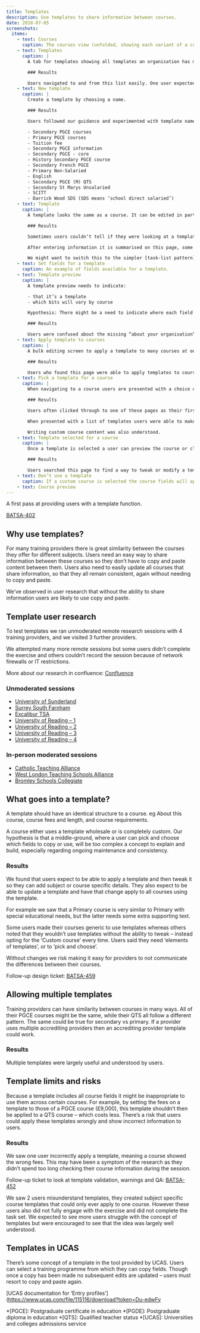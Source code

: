 ```yaml
---
title: Templates
description: Use templates to share information between courses.
date: 2018-07-05
screenshots:
  items:
    - text: Courses
      caption: The courses view (unfolded, showing each variant of a course) with a column showing which template each course uses. If the course doesn’t use a template then ‘Custom course’ is displayed.
    - text: Templates
      caption: |
        A tab for templates showing all templates an organisation has made. This table might be expanded to include how many courses each one is applied to.

        ### Results

        Users navigated to and from this list easily. One user expected the table of templates to eventually show state – eg published or approved.
    - text: New template
      caption: |
        Create a template by choosing a name.

        ### Results

        Users followed our guidance and experimented with template names similar to the one suggested. Names used were:

        - Secondary PGCE courses
        - Primary PGCE courses
        - Tuition fee
        - Secondary PGCE information
        - Secondary PGCE - core
        - History Secondary PGCE course
        - Secondary French PGCE
        - Primary Non-Salaried
        - English
        - Secondary PGCE (M) QTS
        - Secondary St Marys Unsalaried
        - SCITT
        - Darrick Wood SDS (SDS means ‘school direct salaried’)
    - text: Template
      caption: |
        A template looks the same as a course. It can be edited in parts and previewed.

        ### Results

        Sometimes users couldn’t tell if they were looking at a template or a course.

        After entering information it is summarised on this page, some users then mistook this page to be a preview of the course, thinking that this might be what candidates would see.

        We might want to switch this to the simpler [task-list pattern](https://design-system.service.gov.uk/patterns/task-list-pages/) that shows ‘completed’ badges, maybe indicating word counts too.
    - text: Set fields for a template
      caption: An example of fields available for a template.
    - text: Template preview
      caption: |
        A template preview needs to indicate:

        - that it’s a template
        - which bits will vary by course

        Hypothesis: There might be a need to indicate where each field can be edited.

        ### Results

        Users were confused about the missing “about your organisation” and “training with a disability” fields. Most did find where to add these fields eventually but the section previews should point to where information can be entered.
    - text: Apply template to courses
      caption: |
        A bulk editing screen to apply a template to many courses at once. This could be delivered in a later iteration of templates.

        ### Results

        Users who found this page were able to apply templates to courses. Most users however applied courses one by one through the course view (below).
    - text: Pick a template for a course
      caption: |
        When navigating to a course users are presented with a choice on how to proceed. They can pick a template or choose to write a custom course description.

        ### Results

        Users often clicked through to one of these pages as their first action. A prompt asking them to create their first template worked well.

        When presented with a list of templates users were able to make a choice easily and understood the outcome. Some users were distracted or confused by the ‘View template’ link in the form.

        Writing custom course content was also understood.
    - text: Template selected for a course
      caption: |
        Once a template is selected a user can preview the course or click through to the template itself. No other fields are needed.

        ### Results

        Users searched this page to find a way to tweak or modify a template for a specific course. Some did this on the preview too.
    - text: Don’t use a template
      caption: If a custom course is selected the course fields will appear and the course can be previewed and submitted to DfE for the QA process.
    - text: Course preview
---
```


A first pass at providing users with a template function.

[BATSA-402](https://dfedigital.atlassian.net/browse/BATSA-402)

## Why use templates?

For many training providers there is great similarity between the courses they offer for different subjects. Users need an easy way to share information between these courses so they don’t have to copy and paste content between them. Users also need to easily update all courses that share information, so that they all remain consistent, again without needing to copy and paste.

We’ve observed in user research that without the ability to share information users are likely to use copy and paste.

## Template user research

To test templates we ran unmoderated remote research sessions with 4 training providers, and we visited 3 further providers.

We attempted many more remote sessions but some users didn’t complete the exercise and others couldn’t record the session because of network firewalls or IT restrictions.

More about our research in confluence: [Confluence](https://dfedigital.atlassian.net/wiki/spaces/BaT/pages/440074245/Testing+templates+and+multiple+orgs)

### Unmoderated sessions

- [University of Sunderland](https://lookback.io/watch/Ww6yAHxHiNB95vLwR)
- [Surrey South Farnham](https://lookback.io/watch/9nNasdJrSy7rJ4jYb)
- [Excalibur TSA](https://lookback.io/watch/PBqjHp7QFt65r5Q2x)
- [University of Reading – 1](https://lookback.io/watch/Der6yQKnYKaN3iuyS)
- [University of Reading – 2](https://lookback.io/watch/Yy7TNgYpKT6dXDWF6)
- [University of Reading – 3](https://lookback.io/watch/ziQcSNFCbY6gmKth6)
- [University of Reading – 4](https://lookback.io/watch/e4dYojoqk5ZMyEW56)

### In-person moderated sessions

- [Catholic Teaching Alliance](https://lookback.io/watch/6dwaSDCngbuPTiL4x)
- [West London Teaching Schools Alliance](https://lookback.io/watch/CCdNXjjh34amgbWzK)
- [Bromley Schools Collegiate](https://lookback.io/dfe-digital/bromley-multiple-orgs-and-templates)

## What goes into a template?

A template should have an identical structure to a course. eg About this course, course fees and length, and course requirements.

A course either uses a template wholesale or is completely custom. Our hypothesis is that a middle-ground, where a user can pick and choose which fields to copy or use, will be too complex a concept to explain and build, especially regarding ongoing maintenance and consistency.

### Results

We found that users expect to be able to apply a template and then tweak it so they can add subject or course specific details. They also expect to be able to update a template and have that change apply to all courses using the template.

For example we saw that a Primary course is very similar to Primary with special educational needs, but the latter needs some extra supporting text.

Some users made their courses generic to use templates whereas others noted that they wouldn’t use templates without the ability to tweak – instead opting for the ‘Custom course’ every time. Users said they need ‘elements of templates’, or to ‘pick and choose’.

Without changes we risk making it easy for providers to not communicate the differences between their courses.

Follow-up design ticket: [BATSA-459](https://dfedigital.atlassian.net/browse/BATSA-459)

## Allowing multiple templates

Training providers can have similarity between courses in many ways. All of their PGCE courses might be the same, while their QTS all follow a different pattern. The same could be true for secondary vs primary. If a provider uses multiple accrediting providers then an accrediting provider template could work.

### Results

Multiple templates were largely useful and understood by users.

## Template limits and risks

Because a template includes all course fields it might be inappropriate to use them across certain courses. For example, by setting the fees on a template to those of a PGCE course (£9,000), this template shouldn’t then be applied to a QTS course – which costs less. There’s a risk that users could apply these templates wrongly and show incorrect information to users.

### Results

We saw one user incorrectly apply a template, meaning a course showed the wrong fees. This may have been a symptom of the research as they didn’t spend too long checking their course information during the session.

Follow-up ticket to look at template validation, warnings and QA: [BATSA-452](https://dfedigital.atlassian.net/browse/BATSA-452)

We saw 2 users misunderstand templates, they created subject specific course templates that could only ever apply to one course. However these users also did not fully engage with the exercise and did not complete the task set. We expected to see more users struggle with the concept of templates but were encouraged to see that the idea was largely well understood.

## Templates in UCAS

There’s some concept of a template in the tool provided by UCAS. Users can select a training programme from which they can copy fields. Though once a copy has been made no subsequent edits are updated – users must resort to copy and paste again.

[UCAS documentation for ‘Entry profiles’](https://www.ucas.com/file/115116/download?token=Du-edwFy

*[PGCE]: Postgraduate certificate in education
*[PGDE]: Postgraduate diploma in education
*[QTS]: Qualified teacher status
*[UCAS]: Universities and colleges admissions service
